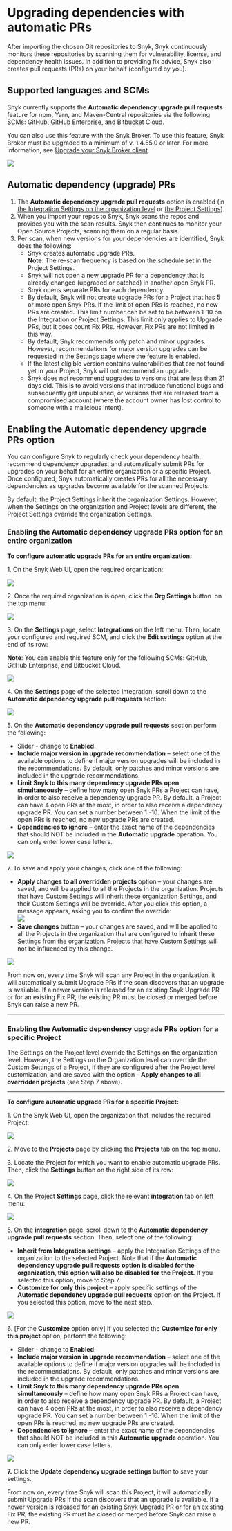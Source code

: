 # Upgrading dependencies with automatic PRs

After importing the chosen Git repositories to Snyk, Snyk continuously monitors these repositories by scanning them for vulnerability, license, and dependency health issues. In addition to providing fix advice, Snyk also creates pull requests (PRs) on your behalf (configured by you).

## Supported languages and SCMs

Snyk currently supports the **Automatic dependency upgrade pull requests** feature for npm, Yarn, and Maven-Central repositories via the following SCMs: GitHub, GitHub Enterprise, and Bitbucket Cloud.

You can also use this feature with the Snyk Broker. To use this feature, Snyk Broker must be upgraded to a minimum of v. 1.4.55.0 or later. For more information, see [Upgrade your Snyk Broker client](../../../integrate-with-snyk/snyk-broker/set-up-snyk-broker/how-to-install-and-configure-your-snyk-broker-client.md#upgrade-your-snyk-broker-client).

![](<../../../.gitbook/assets/Upgrade Broker.png>)

## Automatic dependency (upgrade) PRs

1. The **Automatic dependency upgrade pull requests** option is enabled (in [the Integration Settings on the organization level](upgrading-dependencies-with-automatic-prs.md#enabling-the-automatic-dependency-upgrade-prs-option-for-an-entire-organization) or [the Project Settings](upgrading-dependencies-with-automatic-prs.md#enabling-the-automatic-dependency-upgrade-prs-option-for-a-specific-project)).
2. When you import your repos to Snyk, Snyk scans the repos and provides you with the scan results. Snyk then continues to monitor your Open Source Projects, scanning them on a regular basis.
3. Per scan, when new versions for your dependencies are identified, Snyk does the following:
   * Snyk creates automatic upgrade PRs.\
     **Note**: The re-scan frequency is based on the schedule set in the Project Settings.
   * Snyk will not open a new upgrade PR for a dependency that is already changed (upgraded or patched) in another open Snyk PR.
   * Snyk opens separate PRs for each dependency.
   * By default, Snyk will not create upgrade PRs for a Project that has 5 or more open Snyk PRs. If the limit of open PRs is reached, no new PRs are created. This limit number can be set to be between 1-10 on the Integration or Project Settings. This limit only applies to Upgrade PRs, but it does count Fix PRs. However, Fix PRs are not limited in this way.
   * By default, Snyk recommends only patch and minor upgrades. However, recommendations for major version upgrades can be requested in the Settings page where the feature is enabled.
   * If the latest eligible version contains vulnerabilities that are not found yet in your Project, Snyk will not recommend an upgrade.
   * Snyk does not recommend upgrades to versions that are less than 21 days old. This is to avoid versions that introduce functional bugs and subsequently get unpublished, or versions that are released from a compromised account (where the account owner has lost control to someone with a malicious intent).

## Enabling the Automatic dependency upgrade PRs option

You can configure Snyk to regularly check your dependency health, recommend dependency upgrades, and automatically submit PRs for upgrades on your behalf for an entire organization or a specific Project. Once configured, Snyk automatically creates PRs for all the necessary dependencies as upgrades become available for the scanned Projects.

By default, the Project Settings inherit the organization Settings. However, when the Settings on the organization and Project levels are different, the Project Settings override the organization Settings.

### Enabling the Automatic dependency upgrade PRs option for an entire organization

**To configure automatic upgrade PRs for an entire organization:**

1\. On the Snyk Web UI, open the required organization:

![](<../../../.gitbook/assets/OS - Automatic Dependency Upgrade - Selecting Organization (1) (1) (1) (1) (1) (1) (1) (1) (1) (1) (1) (1) (1) (1) (1) (1) (1) (1) (1) (1) (1) (1) (1) (1) (1) (1) (1) (1) (1) (3).png>)

2\. Once the required organization is open, click the **Org Settings** button <img src="../../../.gitbook/assets/Org Settings button - Icon (1) (1) (1) (1) (1) (1) (1) (1) (1) (1) (1) (1) (1) (1) (1) (1) (1) (1) (1) (1) (1) (1) (1) (1) (1) (1) (1) (1) (4).png" alt="" data-size="line"> on the top menu:

![](<../../../.gitbook/assets/OS - Automatic Dependency Upgrade - Org Settings button (1) (1) (1) (1) (1) (1) (1) (1) (1) (1) (1) (1) (1) (1) (1) (1) (1) (1) (1) (1) (1) (1) (1) (1) (1) (1) (1) (1) (1) (4).png>)

3\. On the **Settings** page, select **Integrations** on the left menu. Then, locate your configured and required SCM, and click the **Edit settings** option at the end of its row:

**Note**: You can enable this feature only for the following SCMs: GitHub, GitHub Enterprise, and Bitbucket Cloud.

![](<../../../.gitbook/assets/OS - Automatic Dependency Upgrade - Organization - Integrations page (1) (1) (1) (1) (1) (1) (1) (1) (1) (1).png>)

4\. On the **Settings** page of the selected integration, scroll down to the **Automatic dependency upgrade pull requests** section:

![](<../../../.gitbook/assets/OS - Automatic Dependency Upgrade - Organization - Integration Settings - Automatic Upgrade section .png>)

5\. On the **Automatic dependency upgrade pull requests** section perform the following:

* Slider - change to **Enabled**.
* **Include major version in upgrade recommendation** – select one of the available options to define if major version upgrades will be included in the recommendations. By default, only patches and minor versions are included in the upgrade recommendations.
* **Limit Snyk to this many dependency upgrade PRs open simultaneously** – define how many open Snyk PRs a Project can have, in order to also receive a dependency upgrade PR. By default, a Project can have 4 open PRs at the most, in order to also receive a dependency upgrade PR. You can set a number between 1 -10. When the limit of the open PRs is reached, no new upgrade PRs are created.
* **Dependencies to ignore** – enter the exact name of the dependencies that should NOT be included in the **Automatic upgrade** operation. You can only enter lower case letters.

![](<../../../.gitbook/assets/OS - Automatic Dependency Upgrade - Project Settings - Integration - Automatic Upgrade section - Enabled (1).png>)

7\. To save and apply your changes, click one of the following:

* **Apply changes to all overridden projects** option – your changes are saved, and will be applied to all the Projects in the organization. Projects that have Custom Settings will inherit these organization Settings, and their Custom Settings will be override. After you click this option, a message appears, asking you to confirm the override:\
  ![](<../../../.gitbook/assets/Snyk Code - PR Checks - Integration Settings - Automatic Upgrade section - Override message (1) (1) (1) (1) (1) (1) (1) (1) (1) (1) (1) (1) (1) (1) (1) (1) (1) (1) (1) (1) (1) (1) (1) (1) (1) (1) (1).png>)
* **Save changes** button – your changes are saved, and will be applied to all the Projects in the organization that are configured to inherit these Settings from the organization. Projects that have Custom Settings will not be influenced by this change.

![](<../../../.gitbook/assets/OS - Automatic Dependency Upgrade - Org- Integration - Automatic Upgrade section - Save options (1).png>)

From now on, every time Snyk will scan any Project in the organization, it will automatically submit Upgrade PRs if the scan discovers that an upgrade is available. If a newer version is released for an existing Snyk Upgrade PR or for an existing Fix PR, the existing PR must be closed or merged before Snyk can raise a new PR.

***

### Enabling the Automatic dependency upgrade PRs option for a specific Project

The Settings on the Project level override the Settings on the organization level. However, the Settings on the Organization level can override the Custom Settings of a Project, if they are configured after the Project level customization, and are saved with the option - **Apply changes to all overridden projects** (see Step 7 above).

***

**To configure automatic upgrade PRs for a specific Project:**

1\. On the Snyk Web UI, open the organization that includes the required Project:

![](<../../../.gitbook/assets/OS - Automatic Dependency Upgrade - Selecting Organization (1) (1) (1) (1) (1) (1) (1) (1) (1) (1) (1) (1) (1) (1) (1) (1) (1) (1) (1) (1) (1) (1) (1) (1) (1) (1) (1) (1) (1) (3).png>)

2\. Move to the **Projects** page by clicking the **Projects** tab on the top menu.

3\. Locate the Project for which you want to enable automatic upgrade PRs. Then, click the **Settings** button on the right side of its row:

![](<../../../.gitbook/assets/OS - Automatic Dependency Upgrade - Project Settings button .png>)

4\. On the Project **Settings** page, click the relevant **integration** tab on left menu:

![](<../../../.gitbook/assets/OS - Automatic Dependency Upgrade - Project Settings - Integration tab.png>)

5\. On the **integration** page, scroll down to the **Automatic dependency upgrade pull requests** section. Then, select one of the following:

* **Inherit from Integration settings** – apply the Integration Settings of the organization to the selected Project. Note that if the **Automatic dependency upgrade pull requests option is disabled for the organization, this option will also be disabled for the Project.** If you selected this option, move to Step 7.
* **Customize for only this project** – apply specific settings of the **Automatic dependency upgrade pull requests** option on the Project. If you selected this option, move to the next step.

![](<../../../.gitbook/assets/OS - Automatic Dependency Upgrade - Project Settings - Integration - Automatic Upgrade section (1).png>)

6\. \[For the **Customize** option only] If you selected the **Customize for only this project** option, perform the following:

* Slider - change to **Enabled**.
* **Include major version in upgrade recommendation** – select one of the available options to define if major version upgrades will be included in the recommendations. By default, only patches and minor versions are included in the upgrade recommendations.
* **Limit Snyk to this many dependency upgrade PRs open simultaneously** – define how many open Snyk PRs a Project can have, in order to also receive a dependency upgrade PR. By default, a Project can have 4 open PRs at the most, in order to also receive a dependency upgrade PR. You can set a number between 1 -10. When the limit of the open PRs is reached, no new upgrade PRs are created.
* **Dependencies to ignore** – enter the exact name of the dependencies that should NOT be included in this **Automatic upgrade** operation. You can only enter lower case letters.

![](<../../../.gitbook/assets/OS - Automatic Dependency Upgrade - Project Settings - Integration - Automatic Upgrade - Customize options.png>)

**7.** Click the **Update dependency upgrade settings** button to save your settings.

From now on, every time Snyk will scan this Project, it will automatically submit Upgrade PRs if the scan discovers that an upgrade is available. If a newer version is released for an existing Snyk Upgrade PR or for an existing Fix PR, the existing PR must be closed or merged before Snyk can raise a new PR.
